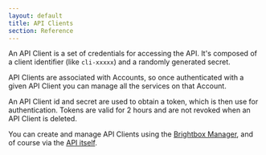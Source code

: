 ```yaml
---
layout: default
title: API Clients
section: Reference
---
```


An API Client is a set of credentials for accessing the API. It's composed of a client identifier (like `cli-xxxxx`) and a randomly generated secret.

API Clients are associated with Accounts, so once authenticated with a given API Client you can manage all the services on that Account.

An API Client id and secret are used to obtain a token, which is then use for authentication. Tokens are valid for 2 hours and are not revoked when an API Client is deleted.

You can create and manage API Clients using the [Brightbox Manager](/guides/manager/api-clients/), and of course via the [API itself](https://api.gb1.brightbox.com/1.0/#api_client).
